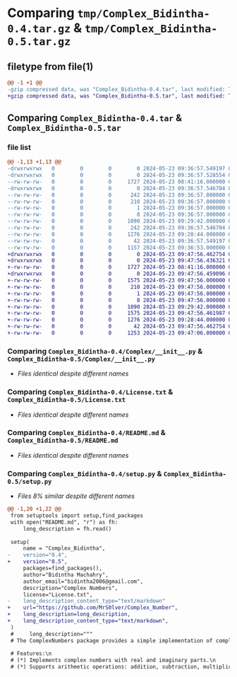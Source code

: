 # Comparing `tmp/Complex_Bidintha-0.4.tar.gz` & `tmp/Complex_Bidintha-0.5.tar.gz`

## filetype from file(1)

```diff
@@ -1 +1 @@
-gzip compressed data, was "Complex_Bidintha-0.4.tar", last modified: Thu May 23 09:36:57 2024, max compression
+gzip compressed data, was "Complex_Bidintha-0.5.tar", last modified: Thu May 23 09:47:56 2024, max compression
```

## Comparing `Complex_Bidintha-0.4.tar` & `Complex_Bidintha-0.5.tar`

### file list

```diff
@@ -1,13 +1,13 @@
-drwxrwxrwx   0        0        0        0 2024-05-23 09:36:57.549197 Complex_Bidintha-0.4/
-drwxrwxrwx   0        0        0        0 2024-05-23 09:36:57.528554 Complex_Bidintha-0.4/Complex/
--rw-rw-rw-   0        0        0     1727 2024-05-23 08:41:16.000000 Complex_Bidintha-0.4/Complex/__init__.py
-drwxrwxrwx   0        0        0        0 2024-05-23 09:36:57.546704 Complex_Bidintha-0.4/Complex_Bidintha.egg-info/
--rw-rw-rw-   0        0        0      242 2024-05-23 09:36:57.000000 Complex_Bidintha-0.4/Complex_Bidintha.egg-info/PKG-INFO
--rw-rw-rw-   0        0        0      210 2024-05-23 09:36:57.000000 Complex_Bidintha-0.4/Complex_Bidintha.egg-info/SOURCES.txt
--rw-rw-rw-   0        0        0        1 2024-05-23 09:36:57.000000 Complex_Bidintha-0.4/Complex_Bidintha.egg-info/dependency_links.txt
--rw-rw-rw-   0        0        0        8 2024-05-23 09:36:57.000000 Complex_Bidintha-0.4/Complex_Bidintha.egg-info/top_level.txt
--rw-rw-rw-   0        0        0     1090 2024-05-23 09:29:42.000000 Complex_Bidintha-0.4/License.txt
--rw-rw-rw-   0        0        0      242 2024-05-23 09:36:57.546704 Complex_Bidintha-0.4/PKG-INFO
--rw-rw-rw-   0        0        0     1276 2024-05-23 09:28:44.000000 Complex_Bidintha-0.4/README.md
--rw-rw-rw-   0        0        0       42 2024-05-23 09:36:57.549197 Complex_Bidintha-0.4/setup.cfg
--rw-rw-rw-   0        0        0     1157 2024-05-23 09:36:53.000000 Complex_Bidintha-0.4/setup.py
+drwxrwxrwx   0        0        0        0 2024-05-23 09:47:56.462754 Complex_Bidintha-0.5/
+drwxrwxrwx   0        0        0        0 2024-05-23 09:47:56.436321 Complex_Bidintha-0.5/Complex/
+-rw-rw-rw-   0        0        0     1727 2024-05-23 08:41:16.000000 Complex_Bidintha-0.5/Complex/__init__.py
+drwxrwxrwx   0        0        0        0 2024-05-23 09:47:56.459096 Complex_Bidintha-0.5/Complex_Bidintha.egg-info/
+-rw-rw-rw-   0        0        0     1575 2024-05-23 09:47:56.000000 Complex_Bidintha-0.5/Complex_Bidintha.egg-info/PKG-INFO
+-rw-rw-rw-   0        0        0      210 2024-05-23 09:47:56.000000 Complex_Bidintha-0.5/Complex_Bidintha.egg-info/SOURCES.txt
+-rw-rw-rw-   0        0        0        1 2024-05-23 09:47:56.000000 Complex_Bidintha-0.5/Complex_Bidintha.egg-info/dependency_links.txt
+-rw-rw-rw-   0        0        0        8 2024-05-23 09:47:56.000000 Complex_Bidintha-0.5/Complex_Bidintha.egg-info/top_level.txt
+-rw-rw-rw-   0        0        0     1090 2024-05-23 09:29:42.000000 Complex_Bidintha-0.5/License.txt
+-rw-rw-rw-   0        0        0     1575 2024-05-23 09:47:56.461987 Complex_Bidintha-0.5/PKG-INFO
+-rw-rw-rw-   0        0        0     1276 2024-05-23 09:28:44.000000 Complex_Bidintha-0.5/README.md
+-rw-rw-rw-   0        0        0       42 2024-05-23 09:47:56.462754 Complex_Bidintha-0.5/setup.cfg
+-rw-rw-rw-   0        0        0     1253 2024-05-23 09:47:06.000000 Complex_Bidintha-0.5/setup.py
```

### Comparing `Complex_Bidintha-0.4/Complex/__init__.py` & `Complex_Bidintha-0.5/Complex/__init__.py`

 * *Files identical despite different names*

### Comparing `Complex_Bidintha-0.4/License.txt` & `Complex_Bidintha-0.5/License.txt`

 * *Files identical despite different names*

### Comparing `Complex_Bidintha-0.4/README.md` & `Complex_Bidintha-0.5/README.md`

 * *Files identical despite different names*

### Comparing `Complex_Bidintha-0.4/setup.py` & `Complex_Bidintha-0.5/setup.py`

 * *Files 8% similar despite different names*

```diff
@@ -1,20 +1,22 @@
 from setuptools import setup,find_packages
 with open("README.md", "r") as fh:
     long_description = fh.read()
 
 setup(
     name = "Complex_Bidintha",
-    version="0.4",
+    version="0.5",
     packages=find_packages(),
     author="Bidintha Machahry",
     author_email="bidintha2006@gmail.com",
     description="Complex Numbers",
     license="License.txt",
-    long_description_content_type="text/markdown"
+    url="https://github.com/MrS0lver/Complex_Number",
+    long_description=long_description,
+    long_description_content_type="text/markdown",
 )
 #     long_description="""
 # The ComplexNumbers package provides a simple implementation of complex numbers in Python. The package includes a Complex class with support for basic arithmetic operations such as addition, subtraction, multiplication, and division of complex numbers. Additionally, the class provides methods for calculating the absolute value (magnitude) of a complex number and comparing complex numbers for equality and inequality.
 
 # Features:\n
 # (*) Implements complex numbers with real and imaginary parts.\n
 # (*) Supports arithmetic operations: addition, subtraction, multiplication, and division.\n
```

